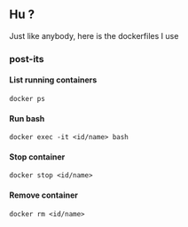 ## Hu ?

Just like anybody, here is the dockerfiles I use

### post-its

#### List running containers

```
docker ps
```

#### Run bash

```
docker exec -it <id/name> bash
```

#### Stop container

```
docker stop <id/name>
```

#### Remove container

```
docker rm <id/name>
```

